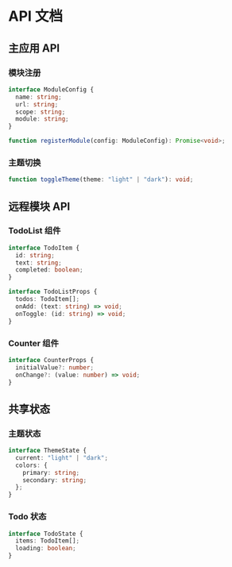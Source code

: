 # API 文档

## 主应用 API

### 模块注册

```typescript
interface ModuleConfig {
  name: string;
  url: string;
  scope: string;
  module: string;
}

function registerModule(config: ModuleConfig): Promise<void>;
```

### 主题切换

```typescript
function toggleTheme(theme: "light" | "dark"): void;
```

## 远程模块 API

### TodoList 组件

```typescript
interface TodoItem {
  id: string;
  text: string;
  completed: boolean;
}

interface TodoListProps {
  todos: TodoItem[];
  onAdd: (text: string) => void;
  onToggle: (id: string) => void;
}
```

### Counter 组件

```typescript
interface CounterProps {
  initialValue?: number;
  onChange?: (value: number) => void;
}
```

## 共享状态

### 主题状态

```typescript
interface ThemeState {
  current: "light" | "dark";
  colors: {
    primary: string;
    secondary: string;
  };
}
```

### Todo 状态

```typescript
interface TodoState {
  items: TodoItem[];
  loading: boolean;
}
```

